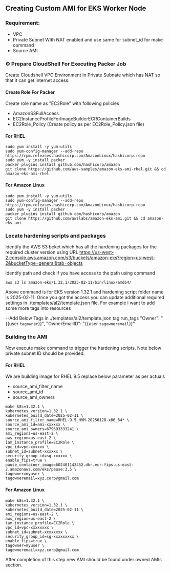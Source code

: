 ## Creating Custom AMI for EKS Worker Node

### Requirement:
- VPC
- Private Subnet With NAT enabled and use same for subnet_id for make command
- Source AMI

### ⚙️ Prepare CloudShell For Executing Packer Job
Create Cloudshell VPC Environment In Private Subnate which has NAT so that it can get internet access.

#### Create Role For Packer
Create role name as "EC2Role" with following policies
- AmazonS3FullAccess
- EC2InstanceProfileForImageBuilderECRContainerBuilds
- EC2Role_Policy (Create policy as per EC2Role_Policy.json file)


#### For RHEL
```
sudo yum install -y yum-utils
sudo yum-config-manager --add-repo https://rpm.releases.hashicorp.com/AmazonLinux/hashicorp.repo
sudo yum -y install packer
packer plugins install github.com/hashicorp/amazon
git clone https://github.com/aws-samples/amazon-eks-ami-rhel.git && cd amazon-eks-ami-rhel
```

#### For Amazon Linux
```
sudo yum install -y yum-utils
sudo yum-config-manager --add-repo https://rpm.releases.hashicorp.com/AmazonLinux/hashicorp.repo
sudo yum -y install packer
packer plugins install github.com/hashicorp/amazon
git clone https://github.com/awslabs/amazon-eks-ami.git && cd amazon-eks-ami
```

### Locate hardening scripts and packages
Identify the AWS S3 bcket which has all the hardening packages for the required cluster version using URL https://us-west-2.console.aws.amazon.com/s3/buckets/amazon-eks?region=us-west-2&bucketType=general&tab=objects

Identify path and check if you have access to the path using command

```
aws s3 ls amazon-eks/1.32.1/2025-02-11/bin/linux/amd64/
```

Above command is for EKS version 1.32.1 and hardening script folder name is 2025-02-11. Once you got the access you can update additional required settings in ./templates/al2/template.json file. 
For example i want to add some more tags into resources

--Add Below Tags in ./templates/al2/template.json tag run_tags
"Owner": "{{user `tagowner`}}",
"OwnerEmailID": "{{user `tagowneremail`}}"

### Building the AMI
Now execute make command to trigger the hardening scripts. Note below private subnet ID should be provided. 
#### For RHEL
 We are building image for RHEL 9.5 replace below parameter as per actuals
 - source_ami_filter_name
 - source_ami_id
 - source_ami_owners

```
make k8s=1.32.1 \
kubernetes_version=1.32.1 \
kubernetes_build_date=2025-02-11 \
source_ami_filter_name=RHEL-9.5_HVM-20250128-x86_64* \
source_ami_id=ami-xxxxxx \
source_ami_owners=679593333241 \
ami_regions=us-east-2 \
aws_region=us-east-2 \
iam_instance_profile=EC2Role \
vpc_id=vpc-xxxxxx \
subnet_id=subnet-xxxxxx \
security_group_id=sg-xxxxxx \
enable_fips=true \
pause_container_image=602401143452.dkr.ecr-fips.us-east-2.amazonaws.com/eks/pause:3.5 \
tagowner=myuser \
tagowneremail=xyz.corp@gmail.com
```

#### For Amazon Linux
```
make k8s=1.32.1 \
kubernetes_version=1.32.1 \
kubernetes_build_date=2025-02-11 \
ami_regions=us-east-2 \
aws_region=us-east-2 \
iam_instance_profile=EC2Role \
vpc_id=vpc-xxxxxxxx \
subnet_id=subnet-xxxxxxxx \
security_group_id=sg-xxxxxxxxx \
enable_fips=true \
tagowner=myuser \
tagowneremail=xyz.corp@gmail.com
```

After completion of this step new AMI should be found under owned AMIs section.
